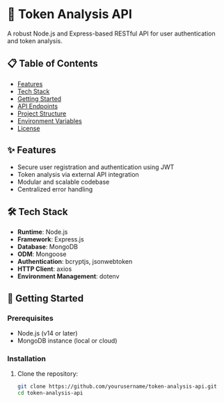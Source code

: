 # 🚀 Token Analysis API

A robust Node.js and Express-based RESTful API for user authentication and token analysis.

## 📋 Table of Contents

- [Features](#features)
- [Tech Stack](#tech-stack)
- [Getting Started](#getting-started)
- [API Endpoints](#api-endpoints)
- [Project Structure](#project-structure)
- [Environment Variables](#environment-variables)
- [License](#license)

## ✨ Features

- Secure user registration and authentication using JWT
- Token analysis via external API integration
- Modular and scalable codebase
- Centralized error handling

## 🛠️ Tech Stack

- **Runtime**: Node.js
- **Framework**: Express.js
- **Database**: MongoDB
- **ODM**: Mongoose
- **Authentication**: bcryptjs, jsonwebtoken
- **HTTP Client**: axios
- **Environment Management**: dotenv

## 🚀 Getting Started

### Prerequisites

- Node.js (v14 or later)
- MongoDB instance (local or cloud)

### Installation

1. Clone the repository:

   ```bash
   git clone https://github.com/yourusername/token-analysis-api.git
   cd token-analysis-api
